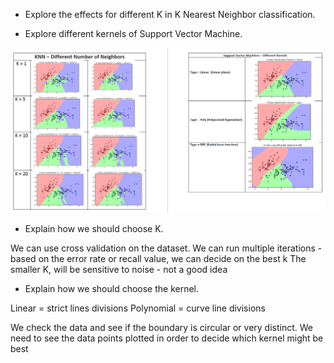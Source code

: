 


* Explore the effects for different K in K Nearest Neighbor classification.

* Explore different kernels of Support Vector Machine.

![Knn_kernels](https://github.com/Nikhila-B/FSS17_Group_L/blob/master/workshop/nbalaji_image.png)


* Explain how we should choose K.


We can use cross validation on the dataset.
We can run multiple iterations - based on the error rate or recall value, we can decide on the best k
The smaller K, will be sensitive to noise - not a good idea



* Explain how we should choose the kernel.

Linear = strict lines divisions
Polynomial = curve line divisions

We check the data and see if the boundary is circular or very distinct. We need to see the data points plotted in order to decide which kernel might be best  


